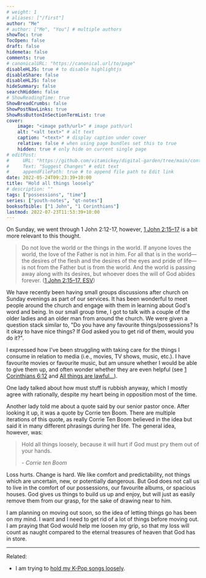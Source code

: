 ```yaml
---
# weight: 1
# aliases: ["/first"]
author: "Me"
# author: ["Me", "You"] # multiple authors
showToc: true
TocOpen: false
draft: false
hidemeta: false
comments: true
# canonicalURL: "https://canonical.url/to/page"
disableHLJS: true # to disable highlightjs
disableShare: false
disableHLJS: false
hideSummary: false
searchHidden: false
# ShowReadingTime: true
ShowBreadCrumbs: false
ShowPostNavLinks: true
ShowRssButtonInSectionTermList: true
cover:
    image: "<image path/url>" # image path/url
    alt: "<alt text>" # alt text
    caption: "<text>" # display caption under cover
    relative: false # when using page bundles set this to true
    hidden: true # only hide on current single page
# editPost:
#     URL: "https://github.com/vitamickey/digital-garden/tree/main/content"
#     Text: "Suggest Changes" # edit text
#     appendFilePath: true # to append file path to Edit link
date: 2022-05-24T09:23:39+10:00
title: "Hold all things loosely"
# description: ""
tags: ["possessions", "time"]
series: ["youth-notes", "qt-notes"]
booksofbible: ["1 John", "1 Corinthians"]
lastmod: 2022-07-23T11:53:39+10:00
---
```


On Sunday, we went through 1 John 2:12-17, however, [1 John 2:15–17](https://esv.org/1John2:12–17) is a bit more relevant to this thought.

> Do not love the world or the things in the world. If anyone loves the world, the love of the Father is not in him. For all that is in the world—the desires of the flesh and the desires of the eyes and pride of life—is not from the Father but is from the world. And the world is passing away along with its desires, but whoever does the will of God abides forever. ([1 John 2:15–17, ESV](https://esv.org/1John2:12–17))

We have recently been having small groups discussions after church on Sunday evenings as part of our services. It has been wonderful to meet people around the church and engage with them in learning about God's word and being. In our small group time, I got to talk with a couple of the older ladies and an older man from around the church. We were given a question stack similar to, "Do you have any favourite things/possessions? Is it okay to have nice things? If God asked you to get rid of them, would you do it?".

I expressed how I've been struggling with taking care for the things I consume in relation to media (i.e., movies, TV shows, music, etc.). I have favourite movies or favourite music, but am unsure whether I would be able to give them up, and often wonder whether they are even helpful (see [1 Corinthians 6:12](https://esv.org/1Corinthians6:12) and [All things are lawful...](/all-things-are-lawful/)).

One lady talked about how must stuff is rubbish anyway, which I mostly agree with rationally, despite my heart being in opposition most of the time.

Another lady told me about a quote said by our senior pastor once. After looking it up, it was a quote by Corrie ten Boom. There are multiple iterations of this quote, as really Corrie Ten Boom believed in the idea but said it in many different phrasings during her life. The general idea, however, was:

> Hold all things loosely, because it will hurt if God must pry them out of your hands.
>
> \- *Corrie ten Boom*

Loss hurts. Change is hard. We like comfort and predictability, not things which are uncertain, new, or potentially dangerous. But God does not call us to live in the comfort of our possessions, our favourite albums, or spacious houses. God gives us things to build us up and enjoy, but will just as easily remove them from our grasp, for the sake of drawing near to him.

I am planning on moving out soon, so the idea of letting things go has been on my mind. I want and I need to get rid of a lot of things before moving out. I am praying that God would help me loosen my grip, so that my loss will count as naught compared to the eternal treasures of heaven that God has in store.

---

Related:

- I am trying to [hold my K-Pop songs loosely](/kpop-caution/).
